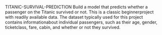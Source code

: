 TITANIC-SURVIVAL-PREDICTION
Build a model that predicts whether a passenger on the Titanic survived or not. This is a classic beginnerproject with 
readily available data.
The dataset typically used for this project contains informationabout individual passengers, such as their age, gender, 
ticketclass, fare, cabin, and whether or not they survived.
